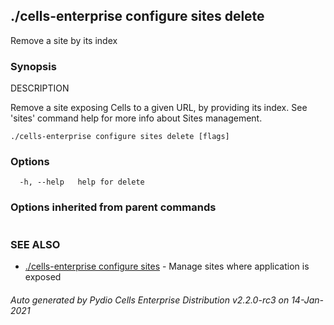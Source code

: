## ./cells-enterprise configure sites delete

Remove a site by its index

### Synopsis


DESCRIPTION

  Remove a site exposing Cells to a given URL, by providing its index.
  See 'sites' command help for more info about Sites management.


```
./cells-enterprise configure sites delete [flags]
```

### Options

```
  -h, --help   help for delete
```

### Options inherited from parent commands

```
```

### SEE ALSO

* [./cells-enterprise configure sites](./cells-enterprise-configure-sites)	 - Manage sites where application is exposed

###### Auto generated by Pydio Cells Enterprise Distribution v2.2.0-rc3 on 14-Jan-2021
